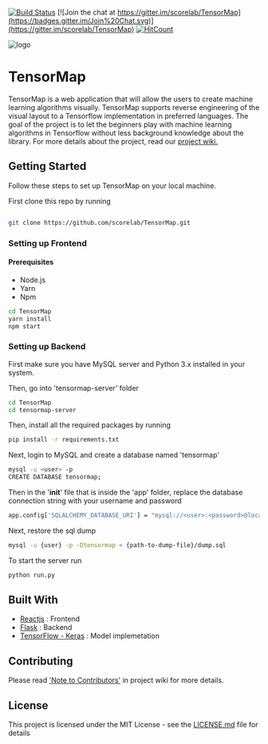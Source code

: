 [![Build Status](https://travis-ci.com/scorelab/TensorMap.svg?branch=master)](https://travis-ci.com/scorelab/TensorMap)  [![Join the chat at https://gitter.im/scorelab/TensorMap](https://badges.gitter.im/Join%20Chat.svg)](https://gitter.im/scorelab/TensorMap) 
[![HitCount](http://hits.dwyl.com/scorelab/TensorMap.svg)](http://hits.dwyl.com/scorelab/TensorMap)

![logo](https://user-images.githubusercontent.com/41909955/70370752-0b23d680-1880-11ea-90a2-c4468e9cfd10.png)

# TensorMap

TensorMap is a web application that will allow the users to create machine learning algorithms visually. TensorMap supports reverse engineering of the visual layout to a Tensorflow implementation in preferred languages. The goal of the project is to let the beginners play with machine learning algorithms in Tensorflow without less background knowledge about the library. For more details about the project, read our [project wiki.](https://github.com/scorelab/TensorMap/wiki)

## Getting Started
Follow these steps to set up TensorMap on your local machine.

First clone this repo by running
```bash

git clone https://github.com/scorelab/TensorMap.git
```````````````````````````

### Setting up Frontend

#### Prerequisites
* Node.js
* Yarn
* Npm

```bash
cd TensorMap
yarn install
npm start
```

### Setting up Backend

First make sure you have MySQL server and Python 3.x installed in your system.

Then, go into 'tensormap-server' folder

```bash
cd TensorMap
cd tensormap-server
```

Then, install all the required packages by running

```bash
pip install -r requirements.txt
```

Next, login to MySQL and create a database named 'tensormap'

```bash
mysql -u <user> -p
CREATE DATABASE tensormap;
```

Then in the '__init__' file that is inside the 'app' folder, replace the database connection string with your username and password

```bash
app.config['SQLALCHEMY_DATABASE_URI'] = "mysql://<user>:<password>@localhost/tensormap"
```

Next, restore the sql dump
```bash
mysql -u {user} -p -Dtensormap < {path-to-dump-file}/dump.sql
```

To start the server run

```bash
python run.py
```

## Built With

* [Reactjs](https://reactjs.org/docs/getting-started.html) : Frontend  
* [Flask](http://flask.pocoo.org/) : Backend
* [TensorFlow - Keras](https://www.tensorflow.org/) : Model implemetation

## Contributing

Please read ['Note to Contributors'](https://github.com/scorelab/TensorMap/wiki/Note-to-Contributors) in project wiki for more details.

## License

This project is licensed under the MIT License - see the [LICENSE.md](https://github.com/scorelab/TensorMap/blob/master/LICENSE) file for details
